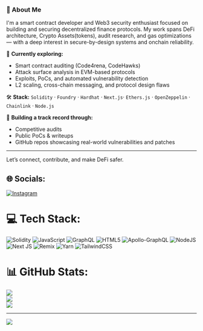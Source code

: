 ### 👋 About Me

I'm a smart contract developer and Web3 security enthusiast focused on building and securing decentralized finance protocols. My work spans DeFi architecture, Crypto Assets(tokens), audit research, and gas optimizations — with a deep interest in secure-by-design systems and onchain reliability.

🧠 **Currently exploring:**
- Smart contract auditing (Code4rena, CodeHawks)
- Attack surface analysis in EVM-based protocols  
- Exploits, PoCs, and automated vulnerability detection  
- L2 scaling, cross-chain messaging, and protocol design flaws

🛠️ **Stack:**
`Solidity` · `Foundry` · `Hardhat` · `Next.js`· `Ethers.js` · `OpenZeppelin` · `Chainlink` · `Node.js`

🔎 **Building a track record through:**
- Competitive audits  
- Public PoCs & writeups  
- GitHub repos showcasing real-world vulnerabilities and patches

---

Let’s connect, contribute, and make DeFi safer.



## 🌐 Socials:
[![Instagram](https://img.shields.io/badge/Instagram-%23E4405F.svg?logo=Instagram&logoColor=white)](https://instagram.com/mian_abdul.basit) 

# 💻 Tech Stack:
![Solidity](https://img.shields.io/badge/Solidity-%23363636.svg?style=for-the-badge&logo=solidity&logoColor=white) ![JavaScript](https://img.shields.io/badge/javascript-%23323330.svg?style=for-the-badge&logo=javascript&logoColor=%23F7DF1E) ![GraphQL](https://img.shields.io/badge/-GraphQL-E10098?style=for-the-badge&logo=graphql&logoColor=white) ![HTML5](https://img.shields.io/badge/html5-%23E34F26.svg?style=for-the-badge&logo=html5&logoColor=white) ![Apollo-GraphQL](https://img.shields.io/badge/-ApolloGraphQL-311C87?style=for-the-badge&logo=apollo-graphql) ![NodeJS](https://img.shields.io/badge/node.js-6DA55F?style=for-the-badge&logo=node.js&logoColor=white) ![Next JS](https://img.shields.io/badge/Next-black?style=for-the-badge&logo=next.js&logoColor=white) ![Remix](https://img.shields.io/badge/remix-%23000.svg?style=for-the-badge&logo=remix&logoColor=white) ![Yarn](https://img.shields.io/badge/yarn-%232C8EBB.svg?style=for-the-badge&logo=yarn&logoColor=white) ![TailwindCSS](https://img.shields.io/badge/tailwindcss-%2338B2AC.svg?style=for-the-badge&logo=tailwind-css&logoColor=white)
# 📊 GitHub Stats:
![](https://github-readme-stats.vercel.app/api?username=BasitAlphaA&theme=dark&hide_border=false&include_all_commits=false&count_private=false)<br/>
![](https://github-readme-streak-stats.herokuapp.com/?user=BasitAlphaA&theme=dark&hide_border=false)<br/>
![](https://github-readme-stats.vercel.app/api/top-langs/?username=BasitAlphaA&theme=dark&hide_border=false&include_all_commits=false&count_private=false&layout=compact)

---
[![](https://visitcount.itsvg.in/api?id=BasitAlphaA&icon=0&color=0)](https://visitcount.itsvg.in)

<!-- Proudly created with GPRM ( https://gprm.itsvg.in ) -->
